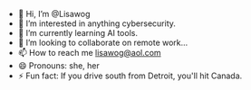 - 👋 Hi, I’m @Lisawog
- 👀 I’m interested in anything cybersecurity.
- 🌱 I’m currently learning AI tools.
- 💞️ I’m looking to collaborate on remote work...
- 📫 How to reach me lisawog@aol.com
- 😄 Pronouns: she, her
- ⚡ Fun fact: If you drive south from Detroit, you'll hit Canada. 

<!---
Lisawog/Lisawog is a ✨ special ✨ repository because its `README.md` (this file) appears on your GitHub profile.
You can click the Preview link to take a look at your changes.
--->
